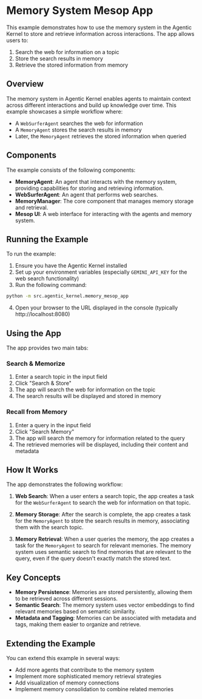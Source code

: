 # Memory System Mesop App

This example demonstrates how to use the memory system in the Agentic Kernel to store and retrieve information across
interactions. The app allows users to:

1. Search the web for information on a topic
2. Store the search results in memory
3. Retrieve the stored information from memory

## Overview

The memory system in Agentic Kernel enables agents to maintain context across different interactions and build up
knowledge over time. This example showcases a simple workflow where:

- A `WebSurferAgent` searches the web for information
- A `MemoryAgent` stores the search results in memory
- Later, the `MemoryAgent` retrieves the stored information when queried

## Components

The example consists of the following components:

- **MemoryAgent**: An agent that interacts with the memory system, providing capabilities for storing and retrieving
  information.
- **WebSurferAgent**: An agent that performs web searches.
- **MemoryManager**: The core component that manages memory storage and retrieval.
- **Mesop UI**: A web interface for interacting with the agents and memory system.

## Running the Example

To run the example:

1. Ensure you have the Agentic Kernel installed
2. Set up your environment variables (especially `GEMINI_API_KEY` for the web search functionality)
3. Run the following command:

```bash
python -m src.agentic_kernel.memory_mesop_app
```

4. Open your browser to the URL displayed in the console (typically http://localhost:8080)

## Using the App

The app provides two main tabs:

### Search & Memorize

1. Enter a search topic in the input field
2. Click "Search & Store"
3. The app will search the web for information on the topic
4. The search results will be displayed and stored in memory

### Recall from Memory

1. Enter a query in the input field
2. Click "Search Memory"
3. The app will search the memory for information related to the query
4. The retrieved memories will be displayed, including their content and metadata

## How It Works

The app demonstrates the following workflow:

1. **Web Search**: When a user enters a search topic, the app creates a task for the `WebSurferAgent` to search the web
   for information on that topic.

2. **Memory Storage**: After the search is complete, the app creates a task for the `MemoryAgent` to store the search
   results in memory, associating them with the search topic.

3. **Memory Retrieval**: When a user queries the memory, the app creates a task for the `MemoryAgent` to search for
   relevant memories. The memory system uses semantic search to find memories that are relevant to the query, even if
   the query doesn't exactly match the stored text.

## Key Concepts

- **Memory Persistence**: Memories are stored persistently, allowing them to be retrieved across different sessions.
- **Semantic Search**: The memory system uses vector embeddings to find relevant memories based on semantic similarity.
- **Metadata and Tagging**: Memories can be associated with metadata and tags, making them easier to organize and
  retrieve.

## Extending the Example

You can extend this example in several ways:

- Add more agents that contribute to the memory system
- Implement more sophisticated memory retrieval strategies
- Add visualization of memory connections
- Implement memory consolidation to combine related memories